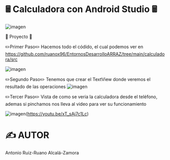 # 🖩 Calculadora con Android Studio 🖩
![imagen](https://i.imgur.com/sokeHpY.jpg)

📜 Proyecto 📜

✏️Primer Paso✏️
Hacemos todo el códido, el cual podemos ver en https://github.com/ruanox96/EntornosDesarrolloARRAZ/tree/main/calculadora/src

![imagen](https://i.imgur.com/odhXQPR.jpg)

✏️Segundo Paso✏️
Tenemos que crear el TextView donde veremos el resultado de las operaciones
![imagen](https://i.imgur.com/YppfodE.jpg)


✏️Tercer Paso✏️
Vista de como se veria la calculadora desde el teléfono, ademas si pinchamos nos lleva al video para ver su funcionamiento

![imagen](https://i.imgur.com/iGPx6rp.jpg)(https://youtu.be/xT_sAj7c1Lc)



# ✍️ AUTOR
Antonio Ruiz-Ruano Alcalá-Zamora
